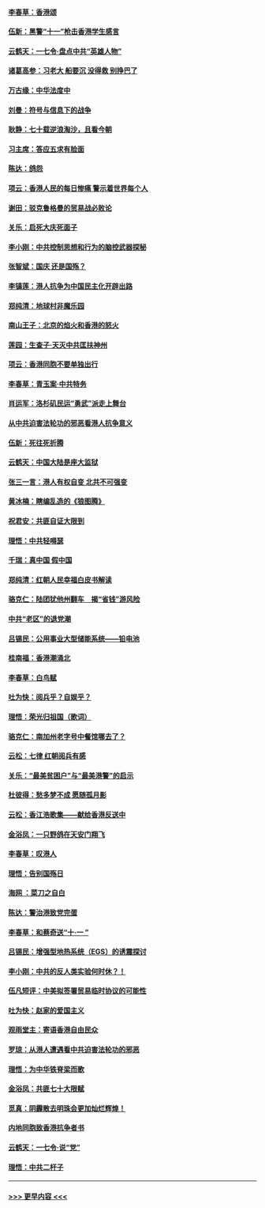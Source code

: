 #### [李春草：香港颂](../pages/nsc993/n11567444.md?t=10040911) 
#### [伍新：黑警“十一”枪击香港学生感言](../pages/nsc993/n11567426.md?t=10040911) 
#### [云鹤天：一七令‧盘点中共“英雄人物”](../pages/nsc993/n11567091.md?t=10040911) 
#### [诸葛高参：习老大 船要沉 没得救 别挣巴了](../pages/nsc993/n11566976.md?t=10040911) 
#### [万古缘：中华法度中](../pages/nsc993/n11566726.md?t=10040911) 
#### [刘曼：符号与信息下的战争](../pages/nsc993/n11564655.md?t=10040911) 
#### [耿静：七十载逆浪淘沙，且看今朝](../pages/nsc993/n11564520.md?t=10040911) 
#### [习主席：答应五求有脸面](../pages/nsc993/n11563953.md?t=10040911) 
#### [陈达：鸽怨](../pages/nsc993/n11561879.md?t=10040911) 
#### [项云：香港人民的每日惨痛  警示着世界每个人](../pages/nsc993/n11559273.md?t=10040911) 
#### [谢田：驳克鲁格曼的贸易战必败论](../pages/nsc993/n11555840.md?t=10040911) 
#### [关乐：启死大庆死面子](../pages/nsc993/n11556823.md?t=10040911) 
#### [李小刚：中共控制思想和行为的脑控武器探秘](../pages/nsc993/n11556776.md?t=10040911) 
#### [张智斌：国庆  还是国殇？](../pages/nsc993/n11556617.md?t=10040911) 
#### [李镇莲：港人抗争为中国民主化开辟出路](../pages/nsc993/n11556570.md?t=10040911) 
#### [郑纯清：地球村非魔乐园](../pages/nsc993/n11555415.md?t=10040911) 
#### [南山王子：北京的焰火和香港的怒火](../pages/nsc993/n11555318.md?t=10040911) 
#### [莲园：生查子·天灭中共匡扶神州](../pages/nsc993/n11555302.md?t=10040911) 
#### [项云：香港同胞不要单独出行](../pages/nsc993/n11555276.md?t=10040911) 
#### [李春草：青玉案‧中共特务](../pages/nsc993/n11552356.md?t=10040911) 
#### [肖运军：洛杉矶民运“勇武”派走上舞台](../pages/nsc993/n11551595.md?t=10040911) 
#### [从中共迫害法轮功的邪恶看港人抗争意义](../pages/nsc993/n11540858.md?t=10040911) 
#### [伍新：死往死折腾](../pages/nsc993/n11550174.md?t=10040911) 
#### [云鹤天：中国大陆是座大监狱](../pages/nsc993/n11550155.md?t=10040911) 
#### [张三一言：港人有权自变 北共不可强变](../pages/nsc993/n11550132.md?t=10040911) 
#### [黄冰楠：瞎编乱造的《狼图腾》](../pages/nsc993/n11550082.md?t=10040911) 
#### [祝君安：共匪自证大限到](../pages/nsc993/n11550041.md?t=10040911) 
#### [理悟：中共轻嘚瑟](../pages/nsc993/n11547978.md?t=10040911) 
#### [千瑞：真中国 假中国](../pages/nsc993/n11547865.md?t=10040911) 
#### [郑纯清：红朝人民幸福白皮书解读](../pages/nsc993/n11547499.md?t=10040911) 
#### [骆克仁：陆团犹他州翻车　揭“省钱”游风险](../pages/nsc993/n11546977.md?t=10040911) 
#### [中共“老区”的退党潮](../pages/nsc993/n11545995.md?t=10040911) 
#### [吕锡民：公用事业大型储能系统——铅电池](../pages/nsc993/n11545701.md?t=10040911) 
#### [桂南福：香港潮涌北](../pages/nsc993/n11545682.md?t=10040911) 
#### [李春草：白鸟赋](../pages/nsc993/n11545663.md?t=10040911) 
#### [吐为快：阅兵乎？自娱乎？](../pages/nsc993/n11545625.md?t=10040911) 
#### [理悟：荣光归祖国（歌词）](../pages/nsc993/n11545616.md?t=10040911) 
#### [骆克仁：南加州老字号中餐馆哪去了？](../pages/nsc993/n11545120.md?t=10040911) 
#### [云松：七律 红朝阅兵有感](../pages/nsc993/n11542394.md?t=10040911) 
#### [关乐：“最美贫困户”与“最美港警”的启示](../pages/nsc993/n11542252.md?t=10040911) 
#### [杜彼得：愁多梦不成 愿随孤月影](../pages/nsc993/n11540296.md?t=10040911) 
#### [云松：香江浩歌集——献给香港反送中](../pages/nsc993/n11540149.md?t=10040911) 
#### [金浴凤：一只野鸽在天安门翔飞](../pages/nsc993/n11540280.md?t=10040911) 
#### [李春草：叹港人](../pages/nsc993/n11540119.md?t=10040911) 
#### [理悟：告别国殇日](../pages/nsc993/n11539610.md?t=10040911) 
#### [海网 ：菜刀之自白](../pages/nsc993/n11539597.md?t=10040911) 
#### [陈达：警治港致党完蛋](../pages/nsc993/n11538127.md?t=10040911) 
#### [李春草：和蔡奇送“十·一 ”](../pages/nsc993/n11537810.md?t=10040911) 
#### [吕锡民：增强型地热系统（EGS）的诱震探讨](../pages/nsc993/n11537765.md?t=10040911) 
#### [李小刚：中共的反人类实验何时休？！](../pages/nsc993/n11537669.md?t=10040911) 
#### [伍凡短评：中美拟签署贸易临时协议的可能性](../pages/nsc993/n11536773.md?t=10040911) 
#### [吐为快：赵家的爱国主义](../pages/nsc993/n11536750.md?t=10040911) 
#### [观雨堂主：寄语香港自由民众](../pages/nsc993/n11536735.md?t=10040911) 
#### [罗琼：从港人遭遇看中共迫害法轮功的邪恶](../pages/nsc993/n11507862.md?t=10040911) 
#### [理悟：为中华铁脊梁而歌](../pages/nsc993/n11534458.md?t=10040911) 
#### [金浴凤：共匪七十大限赋](../pages/nsc993/n11534434.md?t=10040911) 
#### [觅真：阴霾散去明珠会更加灿烂辉煌！](../pages/nsc993/n11531858.md?t=10040911) 
#### [内地同胞致香港抗争者书](../pages/nsc993/n11531645.md?t=10040911) 
#### [云鹤天：一七令‧说“党”](../pages/nsc993/n11529099.md?t=10040911) 
#### [理悟：中共二杆子](../pages/nsc993/n11529046.md?t=10040911) 

----
#### [ >>> 更早内容 <<< ](../indexes/nsc993-earlier.md)
